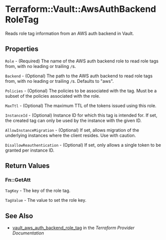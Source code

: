 # Terraform::Vault::AwsAuthBackendRoleTag

Reads role tag information from an AWS auth backend in Vault.

## Properties

`Role` - (Required) The name of the AWS auth backend role to read role tags from, with no leading or trailing `/`s.

`Backend` - (Optional) The path to the AWS auth backend to read role tags from, with no leading or trailing `/`s. Defaults to "aws".

`Policies` - (Optional) The policies to be associated with the tag. Must be a subset of the policies associated with the role.

`MaxTtl` - (Optional) The maximum TTL of the tokens issued using this role.

`InstanceId` - (Optional) Instance ID for which this tag is intended for. If set, the created tag can only be used by the instance with the given ID.

`AllowInstanceMigration` - (Optional) If set, allows migration of the underlying instances where the client resides. Use with caution.

`DisallowReauthentication` - (Optional) If set, only allows a single token to be granted per instance ID.


## Return Values

### Fn::GetAtt

`TagKey` - The key of the role tag.

`TagValue` - The value to set the role key.

## See Also

* [vault_aws_auth_backend_role_tag](https://www.terraform.io/docs/providers/vault/r/aws_auth_backend_role_tag.html) in the _Terraform Provider Documentation_